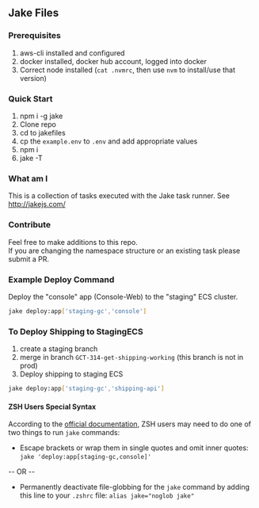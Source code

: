 ## Jake Files

### Prerequisites
1. aws-cli installed and configured
2. docker installed, docker hub account, logged into docker
3. Correct node installed (`cat .nvmrc`, then use `nvm` to install/use that version)

### Quick Start
1. npm i -g jake 
2. Clone repo
3. cd to jakefiles
4. cp the `example.env` to `.env` and add appropriate values
4. npm i
5. jake -T

### What am I
This is a collection of tasks executed with the Jake task runner. See http://jakejs.com/

### Contribute
Feel free to make additions to this repo.  
If you are changing the namespace structure or an existing task please submit a PR.

### Example Deploy Command
Deploy the "console" app (Console-Web) to the "staging" ECS cluster.
```bash
jake deploy:app['staging-gc','console']
```

### To Deploy Shipping to StagingECS
1. create a staging branch
2. merge in branch `GCT-314-get-shipping-working` (this branch is not in prod)
3. Deploy shipping to staging ECS
```bash
jake deploy:app['staging-gc','shipping-api']
```

#### ZSH Users Special Syntax
According to the [official documentation](http://jakejs.com/docs), ZSH users may need to do one of two things to run `jake` commands:
- Escape brackets or wrap them in single quotes and omit inner quotes: `jake 'deploy:app[staging-gc,console]'`

-- OR --

- Permanently deactivate file-globbing for the `jake` command by adding this line to your `.zshrc` file: `alias jake="noglob jake"`
